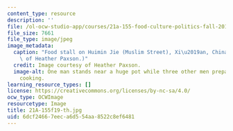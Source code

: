 ```yaml
---
content_type: resource
description: ''
file: /ol-ocw-studio-app/courses/21a-155-food-culture-politics-fall-2019/6dcf24667eeca6d554aa8522c8ef6481_21A-155f19-th.jpg
file_size: 7661
file_type: image/jpeg
image_metadata:
  caption: "Food stall on Huimin Jie (Muslim Street), Xi\u2019an, China. (Image courtesy\
    \ of Heather Paxson.)"
  credit: Image courtesy of Heather Paxson.
  image-alt: One man stands near a huge pot while three other men prepare food for
    cooking.
learning_resource_types: []
license: https://creativecommons.org/licenses/by-nc-sa/4.0/
ocw_type: OCWImage
resourcetype: Image
title: 21A-155f19-th.jpg
uid: 6dcf2466-7eec-a6d5-54aa-8522c8ef6481
---
```

